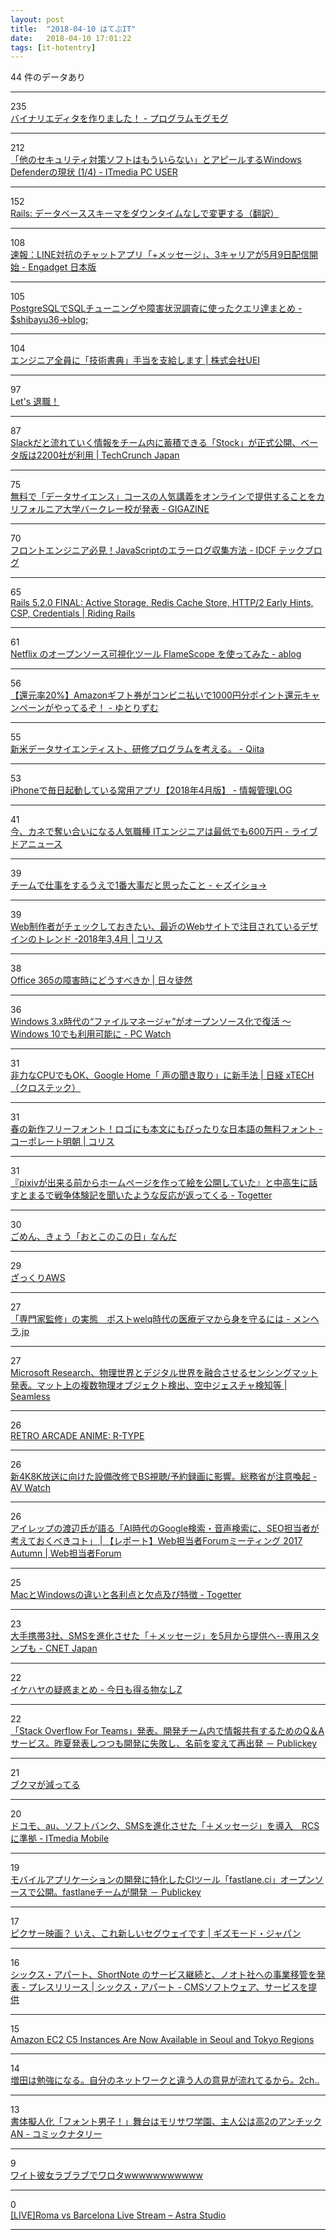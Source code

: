 ```yaml
---
layout: post
title:  "2018-04-10 はてぶIT"
date:   2018-04-10 17:01:22
tags: [it-hotentry]
---
```

44 件のデータあり

<hr><div class="row">
<div class="col-1"><span class="badge badge-pill badge-success h2">235</span></div>
<div class="col-11"><a href='https://itchyny.hatenablog.com/entry/2018/04/10/100000' target='_blank'>バイナリエディタを作りました！ - プログラムモグモグ</a></div>
</div>
<hr>
<div class="row">
<div class="col-1"><span class="badge badge-pill badge-success h2">212</span></div>
<div class="col-11"><a href='http://www.itmedia.co.jp/pcuser/articles/1804/10/news027.html' target='_blank'>「他のセキュリティ対策ソフトはもういらない」とアピールするWindows Defenderの現状 (1/4) - ITmedia PC USER</a></div>
</div>
<hr>
<div class="row">
<div class="col-1"><span class="badge badge-pill badge-success h2">152</span></div>
<div class="col-11"><a href='https://techracho.bpsinc.jp/hachi8833/2018_04_09/54785' target='_blank'>Rails: データベーススキーマをダウンタイムなしで変更する（翻訳）</a></div>
</div>
<hr>
<div class="row">
<div class="col-1"><span class="badge badge-pill badge-success h2">108</span></div>
<div class="col-11"><a href='https://japanese.engadget.com/2018/04/10/line-3-5-9/' target='_blank'>速報：LINE対抗のチャットアプリ「+メッセージ」、3キャリアが5月9日配信開始 - Engadget 日本版</a></div>
</div>
<hr>
<div class="row">
<div class="col-1"><span class="badge badge-pill badge-success h2">105</span></div>
<div class="col-11"><a href='http://blog.shibayu36.org/entry/2018/04/09/193000' target='_blank'>PostgreSQLでSQLチューニングや障害状況調査に使ったクエリ達まとめ - $shibayu36->blog;</a></div>
</div>
<hr>
<div class="row">
<div class="col-1"><span class="badge badge-pill badge-success h2">104</span></div>
<div class="col-11"><a href='https://www.wantedly.com/companies/uei2/post_articles/115234' target='_blank'>エンジニア全員に「技術書典」手当を支給します | 株式会社UEI</a></div>
</div>
<hr>
<div class="row">
<div class="col-1"><span class="badge badge-pill badge-success h2">97</span></div>
<div class="col-11"><a href='http://xn--3kqvg.xn--p8j6fir.xn--q9jyb4c/' target='_blank'>Let's 退職！</a></div>
</div>
<hr>
<div class="row">
<div class="col-1"><span class="badge badge-pill badge-success h2">87</span></div>
<div class="col-11"><a href='http://jp.techcrunch.com/2018/04/10/stock-launch/' target='_blank'>Slackだと流れていく情報をチーム内に蓄積できる「Stock」が正式公開、ベータ版は2200社が利用 | TechCrunch Japan</a></div>
</div>
<hr>
<div class="row">
<div class="col-1"><span class="badge badge-pill badge-success h2">75</span></div>
<div class="col-11"><a href='https://gigazine.net/news/20180409-berkeley-data-science-course-free/' target='_blank'>無料で「データサイエンス」コースの人気講義をオンラインで提供することをカリフォルニア大学バークレー校が発表 - GIGAZINE</a></div>
</div>
<hr>
<div class="row">
<div class="col-1"><span class="badge badge-pill badge-success h2">70</span></div>
<div class="col-11"><a href='http://blog.idcf.jp/entry/js_error_collector' target='_blank'>フロントエンジニア必見！JavaScriptのエラーログ収集方法 - IDCF テックブログ</a></div>
</div>
<hr>
<div class="row">
<div class="col-1"><span class="badge badge-pill badge-success h2">65</span></div>
<div class="col-11"><a href='http://weblog.rubyonrails.org/2018/4/9/Rails-5-2-0-final/' target='_blank'>Rails 5.2.0 FINAL: Active Storage, Redis Cache Store, HTTP/2 Early Hints, CSP, Credentials | Riding Rails</a></div>
</div>
<hr>
<div class="row">
<div class="col-1"><span class="badge badge-pill badge-success h2">61</span></div>
<div class="col-11"><a href='http://d.hatena.ne.jp/yohei-a/20180408/1523196368' target='_blank'>Netflix のオープンソース可視化ツール FlameScope を使ってみた - ablog</a></div>
</div>
<hr>
<div class="row">
<div class="col-1"><span class="badge badge-pill badge-success h2">56</span></div>
<div class="col-11"><a href='http://www.yutorism.jp/entry/GiftCampaign2018' target='_blank'>【還元率20%】Amazonギフト券がコンビニ払いで1000円分ポイント還元キャンペーンがやってるぞ！ - ゆとりずむ</a></div>
</div>
<hr>
<div class="row">
<div class="col-1"><span class="badge badge-pill badge-success h2">55</span></div>
<div class="col-11"><a href='https://qiita.com/s_yaginuma/items/a9c97f62d9bec129c33b' target='_blank'>新米データサイエンティスト、研修プログラムを考える。 - Qiita</a></div>
</div>
<hr>
<div class="row">
<div class="col-1"><span class="badge badge-pill badge-success h2">53</span></div>
<div class="col-11"><a href='http://hokoxjouhou.blog105.fc2.com/blog-entry-1149.html' target='_blank'>iPhoneで毎日起動している常用アプリ【2018年4月版】 - 情報管理LOG</a></div>
</div>
<hr>
<div class="row">
<div class="col-1"><span class="badge badge-pill badge-success h2">41</span></div>
<div class="col-11"><a href='http://news.livedoor.com/article/detail/14551924/' target='_blank'>今、カネで奪い合いになる人気職種 ITエンジニアは最低でも600万円 - ライブドアニュース</a></div>
</div>
<hr>
<div class="row">
<div class="col-1"><span class="badge badge-pill badge-success h2">39</span></div>
<div class="col-11"><a href='http://zuisho.hatenadiary.jp/entry/2018/04/09/201354' target='_blank'>チームで仕事をするうえで1番大事だと思ったこと - ←ズイショ→</a></div>
</div>
<hr>
<div class="row">
<div class="col-1"><span class="badge badge-pill badge-success h2">39</span></div>
<div class="col-11"><a href='https://coliss.com/articles/build-websites/operation/design/6-essential-design-trends-2018-april.html' target='_blank'>Web制作者がチェックしておきたい、最近のWebサイトで注目されているデザインのトレンド -2018年3,4月 | コリス</a></div>
</div>
<hr>
<div class="row">
<div class="col-1"><span class="badge badge-pill badge-success h2">38</span></div>
<div class="col-11"><a href='http://blog.o365mvp.com/2018/04/09/what_would_you_do_when_outage_office_365/' target='_blank'>Office 365の障害時にどうすべきか | 日々徒然</a></div>
</div>
<hr>
<div class="row">
<div class="col-1"><span class="badge badge-pill badge-success h2">36</span></div>
<div class="col-11"><a href='https://pc.watch.impress.co.jp/docs/news/1116184.html' target='_blank'>Windows 3.x時代の“ファイルマネージャ”がオープンソース化で復活 ～Windows 10でも利用可能に - PC Watch</a></div>
</div>
<hr>
<div class="row">
<div class="col-1"><span class="badge badge-pill badge-success h2">31</span></div>
<div class="col-11"><a href='http://tech.nikkeibp.co.jp/atcl/nxt/column/18/00143/00011/' target='_blank'>非力なCPUでもOK、Google Home「 声の聞き取り」に新手法 | 日経 xTECH（クロステック）</a></div>
</div>
<hr>
<div class="row">
<div class="col-1"><span class="badge badge-pill badge-success h2">31</span></div>
<div class="col-11"><a href='https://coliss.com/articles/freebies/free-font-corpmin.html' target='_blank'>春の新作フリーフォント！ロゴにも本文にもぴったりな日本語の無料フォント -コーポレート明朝 | コリス</a></div>
</div>
<hr>
<div class="row">
<div class="col-1"><span class="badge badge-pill badge-success h2">31</span></div>
<div class="col-11"><a href='https://togetter.com/li/1216821' target='_blank'>『pixivが出来る前からホームページを作って絵を公開していた』と中高生に話すとまるで戦争体験記を聞いたような反応が返ってくる - Togetter</a></div>
</div>
<hr>
<div class="row">
<div class="col-1"><span class="badge badge-pill badge-success h2">30</span></div>
<div class="col-11"><a href='https://anond.hatelabo.jp/20180409213959' target='_blank'>ごめん、きょう「おとこのこの日」なんだ</a></div>
</div>
<hr>
<div class="row">
<div class="col-1"><span class="badge badge-pill badge-success h2">29</span></div>
<div class="col-11"><a href='https://aws.noplan.cc/' target='_blank'>ざっくりAWS</a></div>
</div>
<hr>
<div class="row">
<div class="col-1"><span class="badge badge-pill badge-success h2">27</span></div>
<div class="col-11"><a href='http://menhera.jp/5806' target='_blank'>「専門家監修」の実態　ポストwelq時代の医療デマから身を守るには - メンヘラ.jp</a></div>
</div>
<hr>
<div class="row">
<div class="col-1"><span class="badge badge-pill badge-success h2">27</span></div>
<div class="col-11"><a href='https://shiropen.com/microsoft-research-project-zanzibar' target='_blank'>Microsoft Research、物理世界とデジタル世界を融合させるセンシングマット発表。マット上の複数物理オブジェクト検出、空中ジェスチャ検知等 | Seamless</a></div>
</div>
<hr>
<div class="row">
<div class="col-1"><span class="badge badge-pill badge-success h2">26</span></div>
<div class="col-11"><a href='http://www.youtube.com/watch?v=xKEqID3k6RA' target='_blank'>RETRO ARCADE ANIME: R-TYPE</a></div>
</div>
<hr>
<div class="row">
<div class="col-1"><span class="badge badge-pill badge-success h2">26</span></div>
<div class="col-11"><a href='https://av.watch.impress.co.jp/docs/news/1116112.html' target='_blank'>新4K8K放送に向けた設備改修でBS視聴/予約録画に影響。総務省が注意喚起 - AV Watch</a></div>
</div>
<hr>
<div class="row">
<div class="col-1"><span class="badge badge-pill badge-success h2">26</span></div>
<div class="col-11"><a href='https://webtan.impress.co.jp/e/2018/04/10/28067' target='_blank'>アイレップの渡辺氏が語る「AI時代のGoogle検索・音声検索に、SEO担当者が考えておくべきコト」 | 【レポート】Web担当者Forumミーティング 2017 Autumn | Web担当者Forum</a></div>
</div>
<hr>
<div class="row">
<div class="col-1"><span class="badge badge-pill badge-success h2">25</span></div>
<div class="col-11"><a href='https://togetter.com/li/1216656' target='_blank'>MacとWindowsの違いと各利点と欠点及び特徴 - Togetter</a></div>
</div>
<hr>
<div class="row">
<div class="col-1"><span class="badge badge-pill badge-success h2">23</span></div>
<div class="col-11"><a href='https://japan.cnet.com/article/35117488/' target='_blank'>大手携帯3社、SMSを進化させた「＋メッセージ」を5月から提供へ--専用スタンプも - CNET Japan</a></div>
</div>
<hr>
<div class="row">
<div class="col-1"><span class="badge badge-pill badge-success h2">22</span></div>
<div class="col-11"><a href='http://kyoumoe.hatenablog.com/entry/20180409/1523252304' target='_blank'>イケハヤの疑惑まとめ - 今日も得る物なしZ</a></div>
</div>
<hr>
<div class="row">
<div class="col-1"><span class="badge badge-pill badge-success h2">22</span></div>
<div class="col-11"><a href='http://www.publickey1.jp/blog/18/stack_overflow_for_teamsqa.html' target='_blank'>「Stack Overflow For Teams」発表。開発チーム内で情報共有するためのQ＆Aサービス。昨夏発表しつつも開発に失敗し、名前を変えて再出発 － Publickey</a></div>
</div>
<hr>
<div class="row">
<div class="col-1"><span class="badge badge-pill badge-success h2">21</span></div>
<div class="col-11"><a href='https://anond.hatelabo.jp/20180410013901' target='_blank'>ブクマが減ってる</a></div>
</div>
<hr>
<div class="row">
<div class="col-1"><span class="badge badge-pill badge-success h2">20</span></div>
<div class="col-11"><a href='http://www.itmedia.co.jp/mobile/articles/1804/10/news073.html' target='_blank'>ドコモ、au、ソフトバンク、SMSを進化させた「＋メッセージ」を導入　RCSに準拠 - ITmedia Mobile</a></div>
</div>
<hr>
<div class="row">
<div class="col-1"><span class="badge badge-pill badge-success h2">19</span></div>
<div class="col-11"><a href='http://www.publickey1.jp/blog/18/cifastlaneci.html' target='_blank'>モバイルアプリケーションの開発に特化したCIツール「fastlane.ci」オープンソースで公開。fastlaneチームが開発 － Publickey</a></div>
</div>
<hr>
<div class="row">
<div class="col-1"><span class="badge badge-pill badge-success h2">17</span></div>
<div class="col-11"><a href='https://www.gizmodo.jp/2018/04/segway-robotics-loomo-indiegogo.html' target='_blank'>ピクサー映画？ いえ、これ新しいセグウェイです | ギズモード・ジャパン</a></div>
</div>
<hr>
<div class="row">
<div class="col-1"><span class="badge badge-pill badge-success h2">16</span></div>
<div class="col-11"><a href='https://www.sixapart.jp/press_releases/2018/04/10-1300.html' target='_blank'>シックス・アパート、ShortNote のサービス継続と、ノオト社への事業移管を発表 - プレスリリース | シックス・アパート - CMSソフトウェア、サービスを提供</a></div>
</div>
<hr>
<div class="row">
<div class="col-1"><span class="badge badge-pill badge-success h2">15</span></div>
<div class="col-11"><a href='https://aws.amazon.com/about-aws/whats-new/2018/04/amazon-ec2-c5-instances-are-now-available-in-seoul-and-tokyo-regions/' target='_blank'>Amazon EC2 C5 Instances Are Now Available in Seoul and Tokyo Regions</a></div>
</div>
<hr>
<div class="row">
<div class="col-1"><span class="badge badge-pill badge-success h2">14</span></div>
<div class="col-11"><a href='https://anond.hatelabo.jp/20140409152037' target='_blank'>増田は勉強になる。自分のネットワークと違う人の意見が流れてるから。2ch..</a></div>
</div>
<hr>
<div class="row">
<div class="col-1"><span class="badge badge-pill badge-success h2">13</span></div>
<div class="col-11"><a href='https://natalie.mu/comic/news/277369' target='_blank'>書体擬人化「フォント男子！」舞台はモリサワ学園、主人公は高2のアンチックAN - コミックナタリー</a></div>
</div>
<hr>
<div class="row">
<div class="col-1"><span class="badge badge-pill badge-success h2">9</span></div>
<div class="col-11"><a href='https://anond.hatelabo.jp/20180409213945' target='_blank'>ワイト彼女ラブラブでワロタwwwwwwwwwww</a></div>
</div>
<hr>
<div class="row">
<div class="col-1"><span class="badge badge-pill badge-success h2">0</span></div>
<div class="col-11"><a href='https://astragames.zendesk.com/hc/ru/community/posts/360002522674--LIVE-Roma-vs-Barcelona-Live-Stream' target='_blank'>[LIVE]Roma vs Barcelona Live Stream – Astra Studio</a></div>
</div>
<hr>

